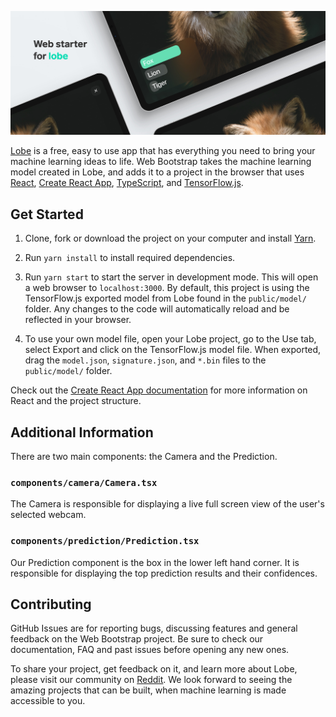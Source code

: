 ![Web Bootstrap header](assets/header.jpg)

[Lobe](http://lobe.ai/) is a free, easy to use app that has everything you need to bring your machine learning ideas to life.
Web Bootstrap takes the machine learning model created in Lobe, and adds it to a project in the browser that uses
[React](https://reactjs.org),
[Create React App](https://github.com/facebook/create-react-app),
[TypeScript](https://www.typescriptlang.org/),
and [TensorFlow.js](https://www.tensorflow.org/js).

## Get Started

1. Clone, fork or download the project on your computer and install [Yarn](https://yarnpkg.com/).

2. Run `yarn install` to install required dependencies.

3. Run `yarn start` to start the server in development mode. This will open a web browser to
`localhost:3000`. By default, this project is using the TensorFlow.js exported model from Lobe found in the `public/model/` folder.
Any changes to the code will automatically reload and be reflected in your browser.

4. To use your own model file, open your Lobe project, go to the Use tab, select Export and click on the TensorFlow.js model file. 
When exported, drag the `model.json`, `signature.json`, and `*.bin` files to the `public/model/` folder.

Check out the [Create React App documentation](https://create-react-app.dev/docs/getting-started)
for more information on React and the project structure.

## Additional Information

There are two main components: the Camera and the Prediction.

### `components/camera/Camera.tsx`
The Camera is responsible for displaying a live full screen view of the user's selected webcam.

### `components/prediction/Prediction.tsx`
Our Prediction component is the box in the lower left hand corner.
It is responsible for displaying the top prediction results and their confidences.

## Contributing

GitHub Issues are for reporting bugs, discussing features and general feedback on the Web Bootstrap project. Be sure to check our documentation, FAQ and past issues before opening any new ones.

To share your project, get feedback on it, and learn more about Lobe, please visit our community on [Reddit](https://www.reddit.com/r/Lobe/). 
We look forward to seeing the amazing projects that can be built, when machine learning is made accessible to you.
